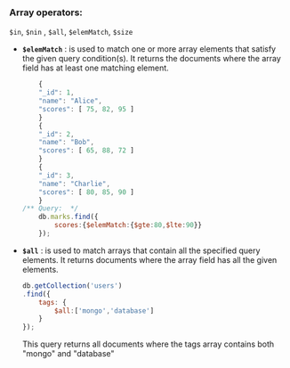 ### Array operators:
`$in`, `$nin` , `$all`, `$elemMatch`, `$size`

- **`$elemMatch`** : is used to match one or more array elements that satisfy the given query condition(s). It returns the documents where the array field has at least one matching element.


    ```javascript
        { 
        "_id": 1,
        "name": "Alice",
        "scores": [ 75, 82, 95 ]
        }
        { 
        "_id": 2,
        "name": "Bob",
        "scores": [ 65, 88, 72 ]
        }
        { 
        "_id": 3,
        "name": "Charlie",
        "scores": [ 80, 85, 90 ]
        }
    /** Query:  */
        db.marks.find({
            scores:{$elemMatch:{$gte:80,$lte:90}}
        });
    ```

- **`$all`** : is used to match arrays that contain all the specified query elements. It returns documents where the array field has all the given
elements.

    ```javascript
    db.getCollection('users')
    .find({
        tags: {
            $all:['mongo','database']
        }
    });
    ```
    This query returns all documents where the tags array contains both "mongo" and "database"
